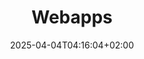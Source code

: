 ---
weight: 999
title: "Webapps"
description: "[Mediawiki](./webapps/mediawiki) • [RSS Feeder](./webapps/rss-feeder) • [Wordpress](./webapps/wordpress)"
icon: "host"
date: "2025-04-04T04:16:04+02:00"
lastmod: "2025-04-04T04:16:04+02:00"
toc: true
---
